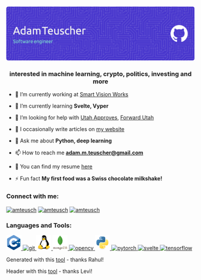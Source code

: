 ![Header](./header.png)
<h3 align="center">interested in machine learning, crypto, politics, investing and more</h3>

- 🔭 I’m currently working at [Smart Vision Works](https://www.smartvisionworks.com/)

- 🌱 I’m currently learning **Svelte, Vyper**

- 🤝 I’m looking for help with [Utah Approves](https://utahapproves.org/), [Forward Utah](https://www.forwardparty.com/utah)

- 📝 I occasionally write articles on [my website](https://adamteuscher.com/)

- 💬 Ask me about **Python, deep learning**

- 📫 How to reach me **adam.m.teuscher@gmail.com**

- 📄 You can find my resume [here](https://amteusch.github.io/resume/)

- ⚡ Fun fact **My first food was a Swiss chocolate milkshake!**

<h3 align="left">Connect with me:</h3>
<p align="left">
<a href="https://twitter.com/amteusch" target="blank"><img align="center" src="https://raw.githubusercontent.com/rahuldkjain/github-profile-readme-generator/master/src/images/icons/Social/twitter.svg" alt="amteusch" height="30" width="40" /></a>
<a href="https://linkedin.com/in/amteusch" target="blank"><img align="center" src="https://raw.githubusercontent.com/rahuldkjain/github-profile-readme-generator/master/src/images/icons/Social/linked-in-alt.svg" alt="amteusch" height="30" width="40" /></a>
<a href="https://instagram.com/amteusch" target="blank"><img align="center" src="https://raw.githubusercontent.com/rahuldkjain/github-profile-readme-generator/master/src/images/icons/Social/instagram.svg" alt="amteusch" height="30" width="40" /></a>
</p>

<h3 align="left">Languages and Tools:</h3>
<p align="left"> <a href="https://www.w3schools.com/cpp/" target="_blank" rel="noreferrer"> <img src="https://raw.githubusercontent.com/devicons/devicon/master/icons/cplusplus/cplusplus-original.svg" alt="cplusplus" width="40" height="40"/> </a> <a href="https://git-scm.com/" target="_blank" rel="noreferrer"> <img src="https://www.vectorlogo.zone/logos/git-scm/git-scm-icon.svg" alt="git" width="40" height="40"/> </a> <a href="https://www.linux.org/" target="_blank" rel="noreferrer"> <img src="https://raw.githubusercontent.com/devicons/devicon/master/icons/linux/linux-original.svg" alt="linux" width="40" height="40"/> </a> <a href="https://www.mongodb.com/" target="_blank" rel="noreferrer"> <img src="https://raw.githubusercontent.com/devicons/devicon/master/icons/mongodb/mongodb-original-wordmark.svg" alt="mongodb" width="40" height="40"/> </a> <a href="https://opencv.org/" target="_blank" rel="noreferrer"> <img src="https://www.vectorlogo.zone/logos/opencv/opencv-icon.svg" alt="opencv" width="40" height="40"/> </a> <a href="https://www.python.org" target="_blank" rel="noreferrer"> <img src="https://raw.githubusercontent.com/devicons/devicon/master/icons/python/python-original.svg" alt="python" width="40" height="40"/> </a> <a href="https://pytorch.org/" target="_blank" rel="noreferrer"> <img src="https://www.vectorlogo.zone/logos/pytorch/pytorch-icon.svg" alt="pytorch" width="40" height="40"/> </a> <a href="https://svelte.dev" target="_blank" rel="noreferrer"> <img src="https://upload.wikimedia.org/wikipedia/commons/1/1b/Svelte_Logo.svg" alt="svelte" width="40" height="40"/> </a> <a href="https://www.tensorflow.org" target="_blank" rel="noreferrer"> <img src="https://www.vectorlogo.zone/logos/tensorflow/tensorflow-icon.svg" alt="tensorflow" width="40" height="40"/> </a> </p>

Generated with this [tool](https://github.com/rahuldkjain/github-profile-readme-generator) - thanks Rahul!

Header with this [tool](https://leviarista.github.io/github-profile-header-generator/) - thanks Levì!
